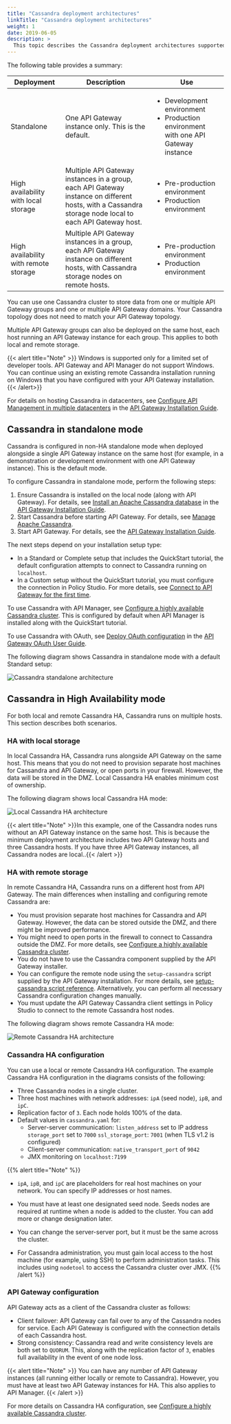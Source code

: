 ```yaml
---
title: "Cassandra deployment architectures"
linkTitle: "Cassandra deployment architectures"
weight: 1
date: 2019-06-05
description: >
  This topic describes the Cassandra deployment architectures supported by API Gateway.
---
```


The following table provides a summary:

|Deployment|Description|Use|
|--- |--- |--- |
|Standalone|One API Gateway instance only. This is the default.|<ul><li>Development environment</li><li>Production environment with one API Gateway instance</li></ul>|
|High availability with local storage|Multiple API Gateway instances in a group, each API Gateway instance on different hosts, with a Cassandra storage node local to each API Gateway host.|<ul><li>Pre-production environment</li><li>Production environment</li></ul>|
|High availability with remote storage|Multiple API Gateway instances in a group, each API Gateway instance on different hosts, with Cassandra storage nodes on remote hosts.|<ul><li>Pre-production environment</li><li>Production environment</li></ul>|

You can use one Cassandra cluster to store data from one or multiple API Gateway groups and one or multiple API Gateway domains. Your Cassandra topology does not need to match your API Gateway topology.

Multiple API Gateway groups can also be deployed on the same host, each
host running an API Gateway instance for each group. This applies to
both local and remote
storage.

{{< alert title="Note" >}}
Windows is supported only for a limited set of developer tools. API Gateway and API Manager do not support Windows. You can continue using an existing remote Cassandra installation running
on Windows that you have configured with your API Gateway installation.
{{< /alert>}}

For details on hosting Cassandra in datacenters, see [Configure API Management in multiple datacenters](/csh?context=303&product=prod-api-gateway-77) in the [API Gateway Installation Guide](/bundle/APIGateway_77_InstallationGuide_allOS_en_HTML5/).

## Cassandra in standalone mode

Cassandra is configured in non-HA standalone mode when deployed
alongside a single API Gateway instance on the same host (for example,
in a demonstration or development environment with one API Gateway
instance). This is the default mode.

To configure Cassandra in standalone mode, perform the following steps:

1.  Ensure Cassandra is installed on the local node (along with API
    Gateway). For details, see [Install an Apache Cassandra
    database](/csh?context=301&product=prod-api-gateway-77) in the [API
    Gateway Installation
    Guide](/bundle/APIGateway_77_InstallationGuide_allOS_en_HTML5/).
2.  Start Cassandra before starting API Gateway. For details, see
    [Manage Apache Cassandra](/docs/api_management/cass_admin/cassandra_manage).
3.  Start API Gateway. For details, see the [API Gateway Installation
    Guide](/bundle/APIGateway_77_InstallationGuide_allOS_en_HTML5/).

The next steps depend on your installation setup type:

  - In a Standard or Complete setup that includes the QuickStart
    tutorial, the default configuration attempts to connect to Cassandra
    running on `localhost`.
  - In a Custom setup without the QuickStart tutorial, you must
    configure the connection in Policy Studio. For more details, see
    [Connect to API Gateway for the first time](/docs/api_management/cass_admin/cassandra_manage#connect-to-api-gateway-for-the-first-time).

To use Cassandra with API Manager, see [Configure a highly available Cassandra cluster](/docs/api_management/cass_admin/cassandra_config). This is configured by
default when API Manager is installed along with the QuickStart
tutorial.

To use Cassandra with OAuth, see [Deploy OAuth configuration](/csh?context=400&product=prod-api-gateway-77) in the [API Gateway OAuth User Guide](/bundle/APIGateway_77_OAuthUserGuide_allOS_en_HTML5/).

The following diagram shows Cassandra in standalone mode with a default
Standard setup:

![Cassandra standalone architecture](/Images/docbook/images/install/cassandra_architecture_standalone.png)

## <span id="Configur4"></span>Cassandra in High Availability mode

For both local and remote Cassandra HA, Cassandra runs on multiple
hosts. This section describes both scenarios.

### HA with local storage

In local Cassandra HA, Cassandra runs alongside API Gateway on the same
host. This means that you do not need to provision separate host
machines for Cassandra and API Gateway, or open ports in your firewall.
However, the data will be stored in the DMZ. Local Cassandra HA enables
minimum cost of ownership.

The following diagram shows local Cassandra HA mode:

![Local Cassandra HA architecture](/Images/docbook/images/install/cassandra_architecture_local.png)

{{< alert title="Note" >}}In this example, one of the Cassandra nodes runs without an API Gateway instance on the same host. This is because the minimum deployment architecture includes two API Gateway hosts and three Cassandra hosts. If you have three API Gateway instances, all Cassandra nodes are local..{{< /alert >}}

### <span id="HA"></span>HA with remote storage

In remote Cassandra HA, Cassandra runs on a different host from API
Gateway. The main differences when installing and configuring remote
Cassandra are:

  - You must provision separate host machines for Cassandra and API
    Gateway. However, the data can be stored outside the DMZ, and there
    might be improved performance.
  - You might need to open ports in the firewall to connect to Cassandra
    outside the DMZ. For more details, see [Configure a highly available Cassandra cluster](../cassandra_config).
  - You do not have to use the Cassandra component supplied by the API
    Gateway installer.
  - You can configure the remote node using the `setup-cassandra` script
    supplied by the API Gateway installation. For more details, see [setup-cassandra script reference](../cassandra_setup_script).
    Alternatively, you can perform all necessary Cassandra configuration
    changes manually.
  - You must update the API Gateway Cassandra client settings in Policy
    Studio to connect to the remote Cassandra host nodes.

The following diagram shows remote Cassandra HA mode:

![Remote Cassandra HA architecture](/Images/docbook/images/install/cassandra_architecture_remote.png)

### Cassandra HA configuration

You can use a local or remote Cassandra HA configuration. The example
Cassandra HA configuration in the diagrams consists of the following:

  - Three Cassandra nodes in a single cluster.
  - Three host machines with network addresses: `ipA` (seed node),
    `ipB`, and `ipC`.
  - Replication factor of `3`. Each node holds 100% of the data.
  - Default values in `cassandra.yaml` for:
      - Server-server communication:
        `listen_address` set to IP address
        `storage_port` set to `7000`
        `ssl_storage_port`: `7001` (when TLS v1.2 is configured)
      - Client-server communication:
        `native_transport_port` of `9042`
      - JMX monitoring on `localhost:7199`

{{% alert title="Note" %}}
- `ipA`, `ipB`, and `ipC` are placeholders for real host machines on your network. You can specify IP addresses or host names.

- You must have at least one designated seed node. Seeds nodes are required at runtime when a node is added to the cluster. You can add more or change designation later.

- You can change the server-server port, but it must be the same across the cluster.

- For Cassandra administration, you must gain local access to the host machine (for example, using SSH) to perform administration tasks. This includes using `nodetool` to access the Cassandra cluster over JMX.
{{% /alert %}}

### API Gateway configuration

API Gateway acts as a client of the Cassandra cluster as follows:

  - Client failover:
    API Gateway can fail over to any of the Cassandra nodes for service.
    Each API Gateway is configured with the connection details of each
    Cassandra host.
  - Strong consistency:
    Cassandra read and write consistency levels are both set to
    `QUORUM`. This, along with the replication factor of `3`, enables
    full availability in the event of one node
loss.

{{< alert title="Note" >}}
You can have any number of API Gateway instances (all running either locally or remote to Cassandra). However, you must have at least two API Gateway instances for HA. This also applies to API Manager.
{{< /alert >}}

For more details on Cassandra HA configuration, see [Configure a highly available Cassandra cluster](../cassandra_config).
